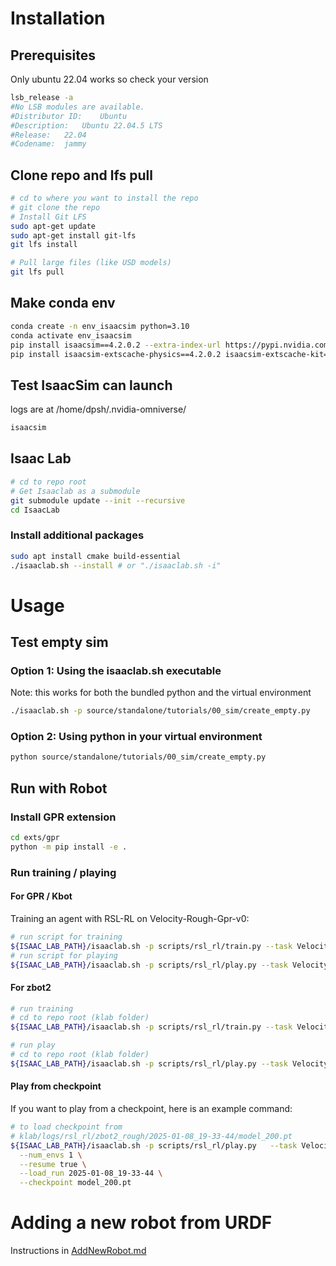 # Installation

## Prerequisites

Only ubuntu 22.04 works so check your version
```bash
lsb_release -a
#No LSB modules are available.
#Distributor ID:	Ubuntu
#Description:	Ubuntu 22.04.5 LTS
#Release:	22.04
#Codename:	jammy
```

## Clone repo and lfs pull

```bash
# cd to where you want to install the repo
# git clone the repo
# Install Git LFS
sudo apt-get update
sudo apt-get install git-lfs
git lfs install

# Pull large files (like USD models)
git lfs pull
```

## Make conda env

```bash
conda create -n env_isaacsim python=3.10
conda activate env_isaacsim
pip install isaacsim==4.2.0.2 --extra-index-url https://pypi.nvidia.com
pip install isaacsim-extscache-physics==4.2.0.2 isaacsim-extscache-kit==4.2.0.2 isaacsim-extscache-kit-sdk==4.2.0.2 --extra-index-url https://pypi.nvidia.com
```

## Test IsaacSim can launch

logs  are at /home/dpsh/.nvidia-omniverse/
```bash
isaacsim
```

## Isaac Lab
```bash
# cd to repo root
# Get Isaaclab as a submodule
git submodule update --init --recursive 
cd IsaacLab
```

### Install additional packages
```bash
sudo apt install cmake build-essential
./isaaclab.sh --install # or "./isaaclab.sh -i"
```

# Usage

## Test empty sim

### Option 1: Using the isaaclab.sh executable
Note: this works for both the bundled python and the virtual environment
```bash
./isaaclab.sh -p source/standalone/tutorials/00_sim/create_empty.py
```

### Option 2: Using python in your virtual environment
```bash
python source/standalone/tutorials/00_sim/create_empty.py
```

## Run with Robot

### Install GPR extension
```bash
cd exts/gpr
python -m pip install -e .
```

### Run training / playing

#### For GPR / Kbot

Training an agent with RSL-RL on Velocity-Rough-Gpr-v0:

```bash
# run script for training
${ISAAC_LAB_PATH}/isaaclab.sh -p scripts/rsl_rl/train.py --task Velocity-Rough-Gpr-v0
# run script for playing
${ISAAC_LAB_PATH}/isaaclab.sh -p scripts/rsl_rl/play.py --task Velocity-Rough-Gpr-Play-v0
```

#### For zbot2

```bash
# run training
# cd to repo root (klab folder)
${ISAAC_LAB_PATH}/isaaclab.sh -p scripts/rsl_rl/train.py --task Velocity-Rough-Zbot2-v0

# run play
# cd to repo root (klab folder)
${ISAAC_LAB_PATH}/isaaclab.sh -p scripts/rsl_rl/play.py --task Velocity-Rough-Zbot2-Play-v0
```

#### Play from checkpoint

If you want to play from a checkpoint, here is an example command:
```bash
# to load checkpoint from
# klab/logs/rsl_rl/zbot2_rough/2025-01-08_19-33-44/model_200.pt
${ISAAC_LAB_PATH}/isaaclab.sh -p scripts/rsl_rl/play.py   --task Velocity-Rough-Zbot2-Play-v0 \
  --num_envs 1 \
  --resume true \
  --load_run 2025-01-08_19-33-44 \
  --checkpoint model_200.pt
```


# Adding a new robot from URDF

Instructions in [AddNewRobot.md](AddNewRobot.md)